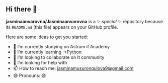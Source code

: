 ## Hi there 👋


**jasminaanvarovna/Jasminaanvarovna** is a ✨ _special_ ✨ repository because its `README.md` (this file) appears on your GitHub profile.

Here are some ideas to get you started:

- 🔭 I’m currently studying on Astrum it Academy
- 🌱 I’m currently learning ->Python
- 👯 I’m looking to collaborate on It community
- 🤔 I’m looking for help with
- 📫 How to reach me: jasminamusuronqulova9@gmail.com
- 😄 Pronouns: 😄 


